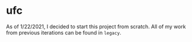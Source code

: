# ufc

As of 1/22/2021, I decided to start this project from scratch.  All of my work from previous iterations can be found in `legacy`.
